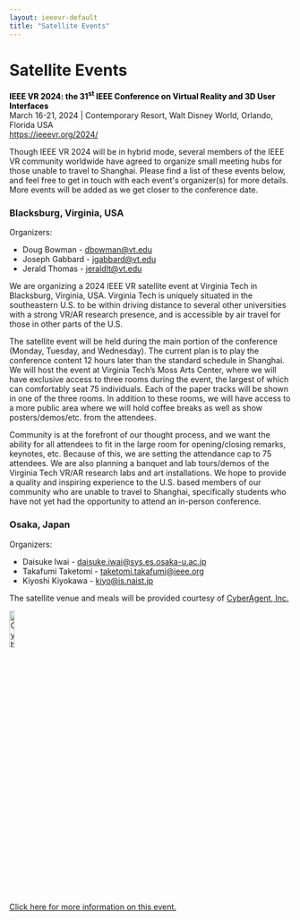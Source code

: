 ```yaml
---
layout: ieeevr-default
title: "Satellite Events"
---
```


<div>
    <h1>Satellite Events</h1>
    <p>
        <strong style="color: black">IEEE VR 2024: the 31<sup>st</sup> IEEE Conference on Virtual Reality and 3D User Interfaces </strong>
        <br>
        March 16-21, 2024 | Contemporary Resort, Walt Disney World, Orlando, Florida USA
        <br>
        <a href="https://ieeevr.org/2024/">https://ieeevr.org/2024/</a>
    </p>
    <p>
        Though IEEE VR 2024 will be in hybrid mode, several members of the IEEE VR community worldwide have agreed to organize small meeting hubs for those unable to travel to Shanghai. Please find a list of these events below, and feel free to get in touch with each event's organizer(s) for more details. More events will be added as we get closer to the conference date.
    </p>
    <h3>Blacksburg, Virginia, USA</h3>
    <p>Organizers: </p>
    <ul>
    <li>Doug Bowman - <a href="mailto:dbowman@vt.edu?subject=IEEE VR 2024 Satellite Event - Virginia">dbowman@vt.edu</a> </li>
    <li>Joseph Gabbard - <a href="mailto:jgabbard@vt.edu?subject=IEEE VR 2024 Satellite Event - Virginia">jgabbard@vt.edu</a> </li>
    <li>Jerald Thomas - <a href="mailto:jeraldlt@vt.edu?subject=IEEE VR 2024 Satellite Event - Virginia">jeraldlt@vt.edu</a> </li>
    </ul>
    <p>We are organizing a 2024 IEEE VR satellite event at Virginia Tech in Blacksburg, Virginia, USA. Virginia Tech is uniquely situated in the southeastern U.S. to be within driving distance to several other universities with a strong VR/AR research presence, and is accessible by air travel for those in other parts of the U.S.</p>
    <p>The satellite event will be held during the main portion of the conference (Monday, Tuesday, and Wednesday). The current plan is to play the conference content 12 hours later than the standard schedule in Shanghai. We will host the event at Virginia Tech’s Moss Arts Center, where we will have exclusive access to three rooms during the event, the largest of which can comfortably seat 75 individuals. Each of the paper tracks will be shown in one of the three rooms. In addition to these rooms, we will have access to a more public area where we will hold coffee breaks as well as show posters/demos/etc. from the attendees.</p>
    <p>Community is at the forefront of our thought process, and we want the ability for all attendees to fit in the large room for opening/closing remarks, keynotes, etc. Because of this, we are setting the attendance cap to 75 attendees. We are also planning a banquet and lab tours/demos of the Virginia Tech VR/AR research labs and art installations. We hope to provide a quality and inspiring experience to the U.S. based members of our community who are unable to travel to Shanghai, specifically students who have not yet had the opportunity to attend an in-person conference.</p>
    <h3>Osaka, Japan</h3>
    <p>Organizers: </p>
    <ul>
    <li>Daisuke Iwai - <a href="mailto:daisuke.iwai@sys.es.osaka-u.ac.jp?subject=IEEE VR 2024 Satellite Event - Osaka">daisuke.iwai@sys.es.osaka-u.ac.jp</a> </li>
    <li>Takafumi Taketomi - <a href="mailto:taketomi.takafumi@ieee.org?subject=IEEE VR 2024 Satellite Event - Osaka">taketomi.takafumi@ieee.org</a> </li>
    <li>Kiyoshi Kiyokawa - <a href="mailto:kiyo@is.naist.jp?subject=IEEE VR 2024 Satellite Event - Osaka">kiyo@is.naist.jp</a> </li>
    </ul>
    <p>The satellite venue and meals will be provided courtesy of <a href="https://www.cyberagent.co.jp/en/">CyberAgent, Inc.</a></p>
    <a href="https://www.cyberagent.co.jp/en/"><img src="../../assets/images/attend/CyberAgent.png" alt="Cyber Agent" style="width: 13%"/></a>
    <p><a href="http://sigmr.vrsj.org/events/2024Mar.html">Click here for more information on this event.</a></p>
</div>

